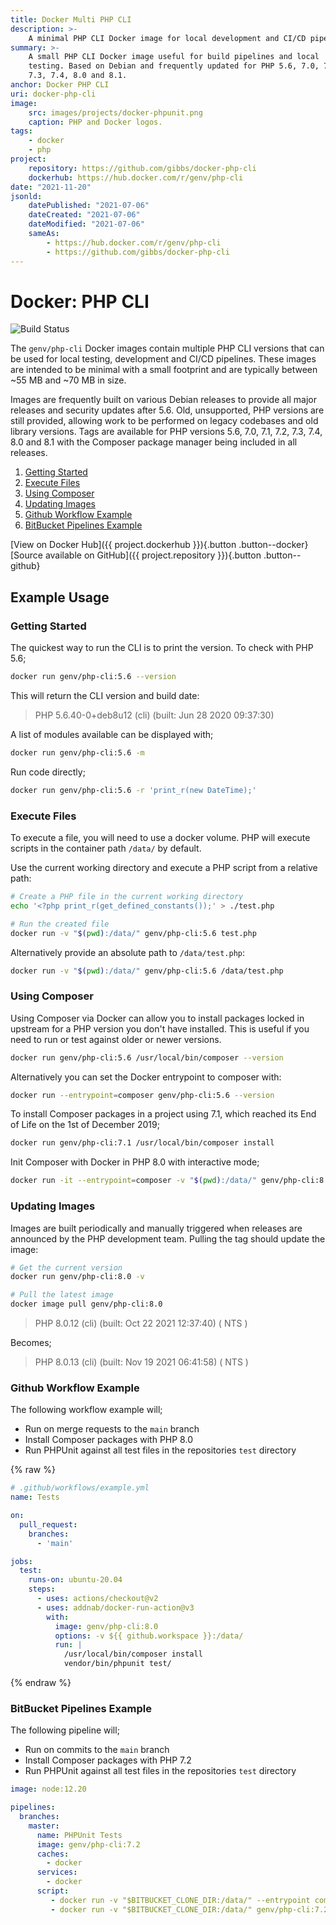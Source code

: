 ```yaml
---
title: Docker Multi PHP CLI
description: >-
    A minimal PHP CLI Docker image for local development and CI/CD pipelines.
summary: >-
    A small PHP CLI Docker image useful for build pipelines and local 
    testing. Based on Debian and frequently updated for PHP 5.6, 7.0, 7.1, 7.2, 
    7.3, 7.4, 8.0 and 8.1.
anchor: Docker PHP CLI
uri: docker-php-cli
image:
    src: images/projects/docker-phpunit.png
    caption: PHP and Docker logos.
tags:
    - docker
    - php
project:
    repository: https://github.com/gibbs/docker-php-cli
    dockerhub: https://hub.docker.com/r/genv/php-cli
date: "2021-11-20"
jsonld:
    datePublished: "2021-07-06"
    dateCreated: "2021-07-06"
    dateModified: "2021-07-06"
    sameAs:
        - https://hub.docker.com/r/genv/php-cli
        - https://github.com/gibbs/docker-php-cli
---
```


# Docker: PHP CLI

![Build Status](https://github.com/Gibbs/docker-php-cli/actions/workflows/build.yml/badge.svg)

The `genv/php-cli` Docker images contain multiple PHP CLI versions that can
be used for local testing, development and CI/CD pipelines. These images are 
intended to be minimal with a small footprint and are typically between ~55 MB 
and ~70 MB in size.

Images are frequently built on various Debian releases to provide all major 
releases and security updates after 5.6. Old, unsupported, PHP versions are 
still provided, allowing work to be performed on legacy codebases and old 
library versions. Tags are available for PHP versions 5.6, 7.0, 7.1, 7.2, 7.3, 
7.4, 8.0 and 8.1 with the Composer package manager being included in all 
releases.

1. [Getting Started](#goto-getting-started)
2. [Execute Files](#goto-execute-files)
3. [Using Composer](#goto-using-composer)
4. [Updating Images](#goto-updating-images)
5. [Github Workflow Example](#goto-github-workflow-example)
6. [BitBucket Pipelines Example](#goto-bitbucket-pipelines-example)

[View on Docker Hub]({{ project.dockerhub }}){.button .button--docker}
[Source available on GitHub]({{ project.repository }}){.button .button--github}

## Example Usage

### Getting Started

The quickest way to run the CLI is to print the version. To check with PHP 5.6;

```bash
docker run genv/php-cli:5.6 --version
```

This will return the CLI version and build date:

> PHP 5.6.40-0+deb8u12 (cli) (built: Jun 28 2020 09:37:30)

A list of modules available can be displayed with;

```bash
docker run genv/php-cli:5.6 -m
```

Run code directly;

```bash
docker run genv/php-cli:5.6 -r 'print_r(new DateTime);'
```

### Execute Files

To execute a file, you will need to use a docker volume. PHP will execute scripts
in the container path `/data/` by default.

Use the current working directory and execute a PHP script from a relative path:

```bash
# Create a PHP file in the current working directory
echo '<?php print_r(get_defined_constants());' > ./test.php

# Run the created file
docker run -v "$(pwd):/data/" genv/php-cli:5.6 test.php
```

Alternatively provide an absolute path to `/data/test.php`:

```bash
docker run -v "$(pwd):/data/" genv/php-cli:5.6 /data/test.php
```

### Using Composer

Using Composer via Docker can allow you to install packages locked in upstream
for a PHP version you don't have installed. This is useful if you need to run or 
test against older or newer versions.

```bash
docker run genv/php-cli:5.6 /usr/local/bin/composer --version
```

Alternatively you can set the Docker entrypoint to composer with:

```bash
docker run --entrypoint=composer genv/php-cli:5.6 --version
```

To install Composer packages in a project using 7.1, which reached its End of 
Life on the 1st of December 2019;

```bash
docker run genv/php-cli:7.1 /usr/local/bin/composer install
```

Init Composer with Docker in PHP 8.0 with interactive mode;

```bash
docker run -it --entrypoint=composer -v "$(pwd):/data/" genv/php-cli:8.0 init
```

### Updating Images

Images are built periodically and manually triggered when releases are 
announced by the PHP development team. Pulling the tag should update the image:

```bash
# Get the current version
docker run genv/php-cli:8.0 -v

# Pull the latest image
docker image pull genv/php-cli:8.0
```

> PHP 8.0.12 (cli) (built: Oct 22 2021 12:37:40) ( NTS )

Becomes;

> PHP 8.0.13 (cli) (built: Nov 19 2021 06:41:58) ( NTS )


### Github Workflow Example

The following workflow example will;

- Run on merge requests to the `main` branch
- Install Composer packages with PHP 8.0
- Run PHPUnit against all test files in the repositories `test` directory

{% raw %}
```yaml
# .github/workflows/example.yml
name: Tests

on:
  pull_request:
    branches:
      - 'main'

jobs:
  test:
    runs-on: ubuntu-20.04
    steps:
      - uses: actions/checkout@v2
      - uses: addnab/docker-run-action@v3
        with:
          image: genv/php-cli:8.0
          options: -v ${{ github.workspace }}:/data/
          run: |
            /usr/local/bin/composer install
            vendor/bin/phpunit test/
```
{% endraw %}

### BitBucket Pipelines Example

The following pipeline will;

- Run on commits to the `main` branch
- Install Composer packages with PHP 7.2
- Run PHPUnit against all test files in the repositories `test` directory

```yaml
image: node:12.20

pipelines:
  branches:
    master:
      name: PHPUnit Tests
      image: genv/php-cli:7.2
      caches:
        - docker
      services:
        - docker
      script:
         - docker run -v "$BITBUCKET_CLONE_DIR:/data/" --entrypoint composer genv/php-cli:7.2 install
         - docker run -v "$BITBUCKET_CLONE_DIR:/data/" genv/php-cli:7.2 /data/test/
```
